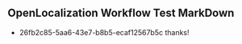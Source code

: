## OpenLocalization Workflow Test MarkDown
* 26fb2c85-5aa6-43e7-b8b5-ecaf12567b5c 
thanks!<!--HONumber=Mar16_HO3-->
